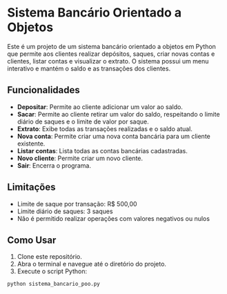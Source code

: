 # Sistema Bancário Orientado a Objetos

Este é um projeto de um sistema bancário orientado a objetos em Python que permite aos clientes realizar depósitos, saques, criar novas contas e clientes, listar contas e visualizar o extrato. O sistema possui um menu interativo e mantém o saldo e as transações dos clientes.

## Funcionalidades

- **Depositar**: Permite ao cliente adicionar um valor ao saldo.
- **Sacar**: Permite ao cliente retirar um valor do saldo, respeitando o limite diário de saques e o limite de valor por saque.
- **Extrato**: Exibe todas as transações realizadas e o saldo atual.
- **Nova conta**: Permite criar uma nova conta bancária para um cliente existente.
- **Listar contas**: Lista todas as contas bancárias cadastradas.
- **Novo cliente**: Permite criar um novo cliente.
- **Sair**: Encerra o programa.

## Limitações

- Limite de saque por transação: R$ 500,00
- Limite diário de saques: 3 saques
- Não é permitido realizar operações com valores negativos ou nulos

## Como Usar

1. Clone este repositório.
2. Abra o terminal e navegue até o diretório do projeto.
3. Execute o script Python:

```sh
python sistema_bancario_poo.py
